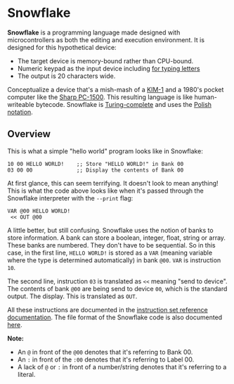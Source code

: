 # Snowflake

**Snowflake** is a programming language made designed with microcontrollers as both the editing 
and execution environment. It is designed for this hypothetical device:

* The target device is memory-bound rather than CPU-bound.
* Numeric keypad as the input device including [for typing letters][1]
* The output is 20 characters wide.

Conceptualize a device that's a mish-mash of a [KIM-1][2] and a 1980's pocket computer like 
the [Sharp PC-1500][3]. This resulting language is like human-writeable bytecode.
Snowflake is [Turing-complete][4] and uses the [Polish notation][5].

[1]: https://en.wikipedia.org/wiki/E.161
[2]: https://en.wikipedia.org/wiki/KIM-1
[3]: https://en.wikipedia.org/wiki/Sharp_PC-1500
[4]: https://en.wikipedia.org/wiki/Turing_completeness
[5]: https://en.wikipedia.org/wiki/Polish_notation

## Overview

This is what a simple "hello world" program looks like in Snowflake:

```
10 00 HELLO WORLD!    ;; Store "HELLO WORLD!" in Bank 00
03 00 00              ;; Display the contents of Bank 00
```

At first glance, this can seem terrifying. It doesn't look to mean anything!
This is what the code above looks like when it's passed through the Snowflake
interpreter with the `--print` flag:

```
VAR @00 HELLO WORLD!
 << OUT @00
```

A little better, but still confusing. Snowflake uses the notion of banks to store
information. A bank can store a boolean, integer, float, string or array. These
banks are numbered. They don't have to be sequential. So in this case, in the first line,
`HELLO WORLD!` is stored as a `VAR` (meaning variable where the type is determined 
automatically) in bank `@00`. `VAR` is instruction `10`.

The second line, instruction `03` is translated as `<<` meaning "send to device". 
The contents of bank `@00` are being send to device `00`, which is the standard
output. The display. This is translated as `OUT`.

All these instructions are documented in the [instruction set reference documentation][6].
The file format of the Snowflake code is also documented [here][7].

[6]: instruction-set.md
[7]: file-format.md
[8]: project-structure.md

**Note:**

* An `@` in front of the `@00` denotes that it's referring to Bank 00.
* An `:` in front of the `:00` denotes that it's referring to Label 00.
* A lack of `@` or `:` in front of a number/string denotes that it's referring to a literal.
